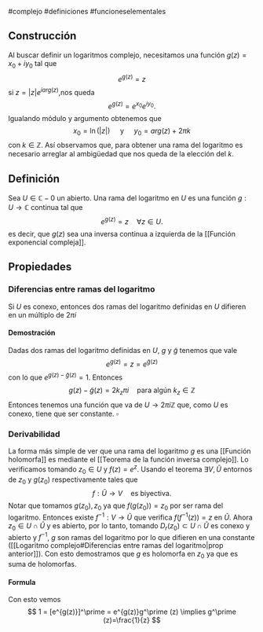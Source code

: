 #complejo #definiciones #funcioneselementales 
## Construcción

Al buscar definir un logaritmos complejo, necesitamos una función $g(z)=x_{0}+iy_{0}$ tal que
$$
e^{g(z)}=z
$$
si $z= \lvert z \rvert e^{iarg(z)}$,nos queda
$$
e^{g(z)}=e^{x_{0}} e^{iy_{0}} .
$$
Igualando módulo y argumento obtenemos que
$$
x_{0}=\ln(\lvert z \rvert) \quad \text{ y } \quad y_{0}=arg(z)+2\pi k
$$
con $k \in\mathbb{Z}$. Así observamos que, para obtener una rama del logaritmo es necesario arreglar al ambigüedad que nos queda de la elección del $k$.

## Definición

Sea $U \in\mathbb{C}-{0}$ un abierto. Una rama del logaritmo en $U$ es una función $g:U\to \mathbb{C}$ continua tal que 
$$
e^{g(z)}= z \quad \forall z \in U.
$$
es decir, que $g(z)$ sea una inversa continua a izquierda de la [[Función exponencial compleja]].

## Propiedades
### Diferencias entre ramas del logaritmo

Si $U$ es conexo, entonces dos ramas del logaritmo definidas en $U$ difieren en un múltiplo de $2\pi i$

#### Demostración

Dadas dos ramas del logaritmo definidas en $U$, $g$ y $\tilde{g}$ tenemos que vale
$$
e^{g(z)}=z=e^{\tilde{g}(z)}
$$
con lo que $e^{{g(z)}-\tilde{g}(z)}=1$. Entonces $$
g(z)-\tilde{g}(z)=2k_{z}\pi i \quad \text{para algún } k_{z} \in\mathbb{Z}
$$
Entonces tenemos una función que va de $U \to 2\pi i\mathbb{Z}$ que, como $U$ es conexo, tiene que ser constante. $\square$

### Derivabilidad

La forma más simple de ver que una rama del logaritmo $g$ es una [[Función holomorfa]] es mediante el [[Teorema de la función inversa complejo]].  Lo verificamos tomando $z_{0}\in U$ y $f(z)=e^z$. Usando el teorema $\exists V, \tilde{U}$ entornos de $z_{0}$ y $g(z_{0})$ respectivamente tales que
$$
f:\tilde{U}\to V \quad \text{es biyectiva}.
$$
Notar que tomamos $g(z_{0}),z_{0}$ ya que $f(g(z_{0}))=z_{0}$ por ser rama del logaritmo. Entonces existe $f^{-1}:V \to \tilde{U}$ que verifica $f(f^{-1}(z))=z$ en $\tilde{U}$. Ahora $z_{0} \in U \cap \tilde{U}$ y es abierto, por lo tanto, tomando $D_{r}(z_{0})\subset U\cap \tilde{U}$ es conexo y abierto y $f^{-1}$, $g$ son ramas del logaritmo por lo que difieren en una constante ([[Logaritmo complejo#Diferencias entre ramas del logaritmo|prop anterior]]). Con esto demostramos que $g$ es holomorfa en $z_{0}$ ya que es suma de holomorfas. 

#### Formula 
Con esto vemos
$$
1 = [e^{g(z)}]^\prime = e^{g(z)}g^\prime (z) \implies g^\prime (z)=\frac{1}{z}
$$





